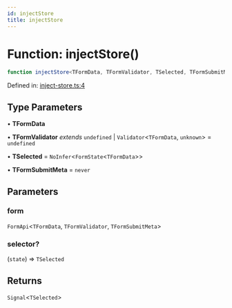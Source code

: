 ```yaml
---
id: injectStore
title: injectStore
---
```


# Function: injectStore()

```ts
function injectStore<TFormData, TFormValidator, TSelected, TFormSubmitMeta>(form, selector?): Signal<TSelected>
```

Defined in: [inject-store.ts:4](https://github.com/TanStack/form/blob/main/packages/angular-form/src/inject-store.ts#L4)

## Type Parameters

• **TFormData**

• **TFormValidator** *extends* `undefined` \| `Validator`\<`TFormData`, `unknown`\> = `undefined`

• **TSelected** = `NoInfer`\<`FormState`\<`TFormData`\>\>

• **TFormSubmitMeta** = `never`

## Parameters

### form

`FormApi`\<`TFormData`, `TFormValidator`, `TFormSubmitMeta`\>

### selector?

(`state`) => `TSelected`

## Returns

`Signal`\<`TSelected`\>
